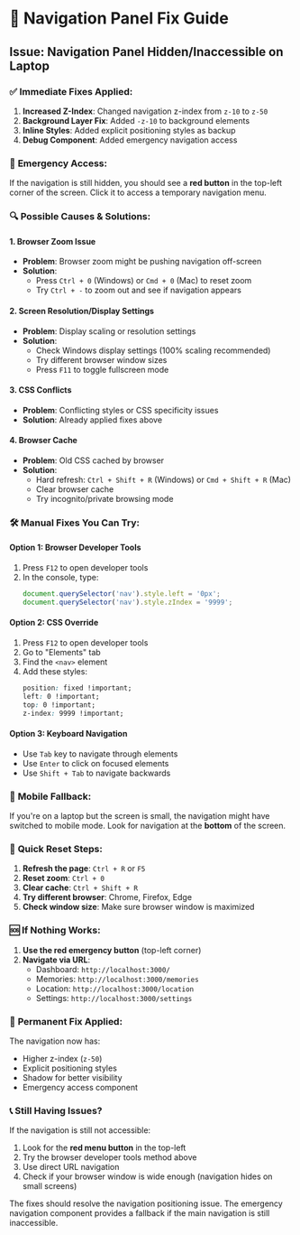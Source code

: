 # 🔧 Navigation Panel Fix Guide

## Issue: Navigation Panel Hidden/Inaccessible on Laptop

### ✅ **Immediate Fixes Applied:**

1. **Increased Z-Index**: Changed navigation z-index from `z-10` to `z-50`
2. **Background Layer Fix**: Added `-z-10` to background elements
3. **Inline Styles**: Added explicit positioning styles as backup
4. **Debug Component**: Added emergency navigation access

### 🚨 **Emergency Access:**

If the navigation is still hidden, you should see a **red button** in the top-left corner of the screen. Click it to access a temporary navigation menu.

### 🔍 **Possible Causes & Solutions:**

#### **1. Browser Zoom Issue**
- **Problem**: Browser zoom might be pushing navigation off-screen
- **Solution**: 
  - Press `Ctrl + 0` (Windows) or `Cmd + 0` (Mac) to reset zoom
  - Try `Ctrl + -` to zoom out and see if navigation appears

#### **2. Screen Resolution/Display Settings**
- **Problem**: Display scaling or resolution settings
- **Solution**:
  - Check Windows display settings (100% scaling recommended)
  - Try different browser window sizes
  - Press `F11` to toggle fullscreen mode

#### **3. CSS Conflicts**
- **Problem**: Conflicting styles or CSS specificity issues
- **Solution**: Already applied fixes above

#### **4. Browser Cache**
- **Problem**: Old CSS cached by browser
- **Solution**:
  - Hard refresh: `Ctrl + Shift + R` (Windows) or `Cmd + Shift + R` (Mac)
  - Clear browser cache
  - Try incognito/private browsing mode

### 🛠️ **Manual Fixes You Can Try:**

#### **Option 1: Browser Developer Tools**
1. Press `F12` to open developer tools
2. In the console, type:
   ```javascript
   document.querySelector('nav').style.left = '0px';
   document.querySelector('nav').style.zIndex = '9999';
   ```

#### **Option 2: CSS Override**
1. Press `F12` to open developer tools
2. Go to "Elements" tab
3. Find the `<nav>` element
4. Add these styles:
   ```css
   position: fixed !important;
   left: 0 !important;
   top: 0 !important;
   z-index: 9999 !important;
   ```

#### **Option 3: Keyboard Navigation**
- Use `Tab` key to navigate through elements
- Use `Enter` to click on focused elements
- Use `Shift + Tab` to navigate backwards

### 📱 **Mobile Fallback:**

If you're on a laptop but the screen is small, the navigation might have switched to mobile mode. Look for navigation at the **bottom** of the screen.

### 🔄 **Quick Reset Steps:**

1. **Refresh the page**: `Ctrl + R` or `F5`
2. **Reset zoom**: `Ctrl + 0`
3. **Clear cache**: `Ctrl + Shift + R`
4. **Try different browser**: Chrome, Firefox, Edge
5. **Check window size**: Make sure browser window is maximized

### 🆘 **If Nothing Works:**

1. **Use the red emergency button** (top-left corner)
2. **Navigate via URL**: 
   - Dashboard: `http://localhost:3000/`
   - Memories: `http://localhost:3000/memories`
   - Location: `http://localhost:3000/location`
   - Settings: `http://localhost:3000/settings`

### 🎯 **Permanent Fix Applied:**

The navigation now has:
- Higher z-index (`z-50`)
- Explicit positioning styles
- Shadow for better visibility
- Emergency access component

### 📞 **Still Having Issues?**

If the navigation is still not accessible:
1. Look for the **red menu button** in the top-left
2. Try the browser developer tools method above
3. Use direct URL navigation
4. Check if your browser window is wide enough (navigation hides on small screens)

The fixes should resolve the navigation positioning issue. The emergency navigation component provides a fallback if the main navigation is still inaccessible.